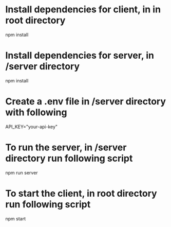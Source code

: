 # Install dependencies for client, in in root directory
npm install

# Install dependencies for server, in /server directory  
npm install 

# Create a .env file in /server directory with following
API_KEY="your-api-key"

# To run the server, in /server directory run following script
npm run server

# To start the client, in root directory run following script
npm start
